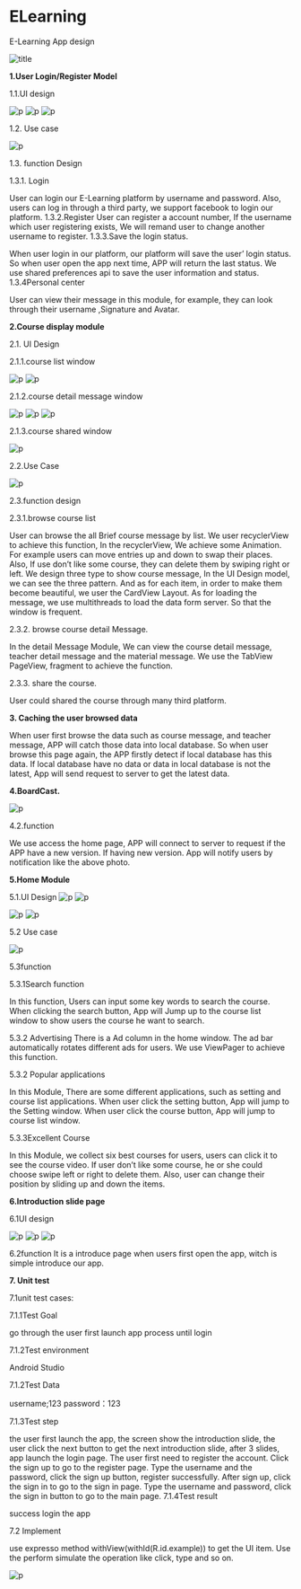# ELearning

E-Learning App design
 
 
![title](https://github.com/dbylx/ELearning/blob/master/screenshots/20.JPG)


**1.User Login/Register Model**

1.1.UI design

![p](https://github.com/dbylx/ELearning/blob/master/screenshots/1.png)
![p](https://github.com/dbylx/ELearning/blob/master/screenshots/2.png)
![p](https://github.com/dbylx/ELearning/blob/master/screenshots/3.png)

1.2. Use case

![p](https://github.com/dbylx/ELearning/blob/master/screenshots/21.png)

1.3. function Design

1.3.1. Login

User can login our E-Learning platform by username and password. Also, users can log in through a third party, we support facebook to login our platform.
1.3.2.Register
User can register a account number, If the username which user registering exists, We will remand user to change another username to register.
1.3.3.Save the login status.

When user login in our platform, our platform will save the user’ login status. So when user open the app next time, APP will return the last status.
We use shared preferences api to save the user information and status.
1.3.4Personal center

User can view their message in this module, for example, they can look through their username ,Signature and Avatar.

**2.Course display module**

2.1. UI Design

2.1.1.course list window

![p](https://github.com/dbylx/ELearning/blob/master/screenshots/4.png)
![p](https://github.com/dbylx/ELearning/blob/master/screenshots/5.png)

2.1.2.course detail message window

![p](https://github.com/dbylx/ELearning/blob/master/screenshots/6.png)
![p](https://github.com/dbylx/ELearning/blob/master/screenshots/7.png)
![p](https://github.com/dbylx/ELearning/blob/master/screenshots/8.png)

2.1.3.course shared window

![p](https://github.com/dbylx/ELearning/blob/master/screenshots/9.png)

2.2.Use Case

 ![p](https://github.com/dbylx/ELearning/blob/master/screenshots/22.png)
 
2.3.function design

2.3.1.browse course list

User can browse the all Brief course message by list.
We user recyclerView to achieve this function, In the recyclerView, We achieve some Animation. For example users can move entries up and down to swap their places. Also, If use don’t like some course, they can delete them by swiping right or left.
We design three type to show course message, In the UI Design model, we can see the three pattern. And as for each item, in order to make them become beautiful, we user the CardView Layout.
As for loading the message, we use multithreads to load the data form server. So that the window is frequent.

2.3.2. browse course detail Message.

In the detail Message Module, We can view the course detail message, teacher detail message and the material message.
We use the TabView PageView, fragment to achieve the function.

2.3.3. share the course.

User could shared the course through many third platform.

**3. Caching the user browsed data**

When user first browse the data such as course message, and teacher message, APP will catch those data into local database. So when user browse this page again, the APP firstly detect if local database has this data. If local database have no data or data in local database is not the latest, App will send request to server to get the latest data.

**4.BoardCast.**

![p](https://github.com/dbylx/ELearning/blob/master/screenshots/10.png)

4.2.function

We use access the home page, APP will connect to server to request if the APP have a new version. If having new version. App will notify users by notification like the above photo.

**5.Home Module**

5.1.UI Design
 ![p](https://github.com/dbylx/ELearning/blob/master/screenshots/11.png)
 ![p](https://github.com/dbylx/ELearning/blob/master/screenshots/12.png)

![p](https://github.com/dbylx/ELearning/blob/master/screenshots/13.png)
![p](https://github.com/dbylx/ELearning/blob/master/screenshots/14.png)

5.2 Use case
 
 ![p](https://github.com/dbylx/ELearning/blob/master/screenshots/23.png)
 
5.3function

5.3.1Search function

In this function, Users can input some key words to search the course. When clicking the search button, App will Jump up to the course list window to show users the course he want to search.

5.3.2 Advertising
There is a Ad column in the home window. The ad bar automatically rotates different ads for users.
We use ViewPager to achieve this function.

5.3.2 Popular applications

In this Module, There are some different applications, such as setting and course list applications. When user click the setting button, App will jump to the Setting window. When user click the course button, App will jump to course list window.

5.3.3Excellent Course

In this Module, we collect six best courses for users, users can click it to see the course video. If user don’t like some course, he or she could choose swipe left or right to delete them. Also, user can change their position by sliding up and down the items.

**6.Introduction slide page**

6.1UI design

![p](https://github.com/dbylx/ELearning/blob/master/screenshots/15.png)
![p](https://github.com/dbylx/ELearning/blob/master/screenshots/16.png)
![p](https://github.com/dbylx/ELearning/blob/master/screenshots/17.png)

6.2function
It is a introduce page when users first open the app, witch is simple introduce our app.

**7. Unit test**

7.1unit test cases: 

7.1.1Test Goal

go through the user first launch app process until login

7.1.2Test environment

Android Studio

7.1.2Test Data

username;123 password：123

7.1.3Test step

the user first launch the app, the screen show the introduction slide, the user click the next button to get the next introduction slide, after 3 slides, app launch the login page. The user first need to register the account. Click the sign up to go to the register page. Type the username and the password, click the sign up button, register successfully. After sign up, click the sign in to go to the sign in page. Type the username and password, click the sign in button to go to the main page.
7.1.4Test result

success login the app

7.2 Implement

use expresso method withView(withId(R.id.example)) to get the UI item. Use the perform simulate the operation like click, type and so on.

![p](https://github.com/dbylx/ELearning/blob/master/screenshots/18.png)
